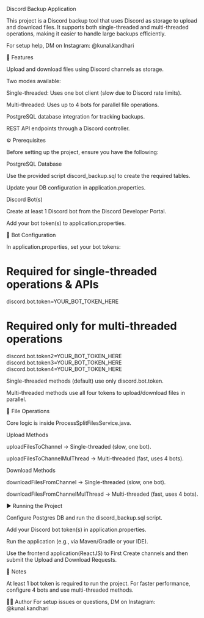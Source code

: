 Discord Backup Application

This project is a Discord backup tool that uses Discord as storage to upload and download files. It supports both single-threaded and multi-threaded operations, making it easier to handle large backups efficiently.

For setup help, DM on Instagram: @kunal.kandhari


🚀 Features

Upload and download files using Discord channels as storage.

Two modes available:

Single-threaded: Uses one bot client (slow due to Discord rate limits).

Multi-threaded: Uses up to 4 bots for parallel file operations.


PostgreSQL database integration for tracking backups.

REST API endpoints through a Discord controller.


⚙️ Prerequisites

Before setting up the project, ensure you have the following:

PostgreSQL Database

Use the provided script discord_backup.sql to create the required tables.

Update your DB configuration in application.properties.


Discord Bot(s)

Create at least 1 Discord bot from the Discord Developer Portal.

Add your bot token(s) to application.properties.


🔑 Bot Configuration

In application.properties, set your bot tokens:

# Required for single-threaded operations & APIs
discord.bot.token=YOUR_BOT_TOKEN_HERE  

# Required only for multi-threaded operations
discord.bot.token2=YOUR_BOT_TOKEN_HERE  
discord.bot.token3=YOUR_BOT_TOKEN_HERE  
discord.bot.token4=YOUR_BOT_TOKEN_HERE  



Single-threaded methods (default) use only discord.bot.token.

Multi-threaded methods use all four tokens to upload/download files in parallel.


📂 File Operations

Core logic is inside ProcessSplitFilesService.java.

Upload Methods

uploadFilesToChannel → Single-threaded (slow, one bot).

uploadFilesToChannelMulThread → Multi-threaded (fast, uses 4 bots).

Download Methods

downloadFilesFromChannel → Single-threaded (slow, one bot).

downloadFilesFromChannelMulThread → Multi-threaded (fast, uses 4 bots).


▶️ Running the Project

Configure Postgres DB and run the discord_backup.sql script.

Add your Discord bot token(s) in application.properties.

Run the application (e.g., via Maven/Gradle or your IDE).

Use the frontend application(ReactJS) to First Create channels and then submit the Upload and Download Requests.


📌 Notes

At least 1 bot token is required to run the project.
For faster performance, configure 4 bots and use multi-threaded methods.


👨‍💻 Author
For setup issues or questions, DM on Instagram: @kunal.kandhari
